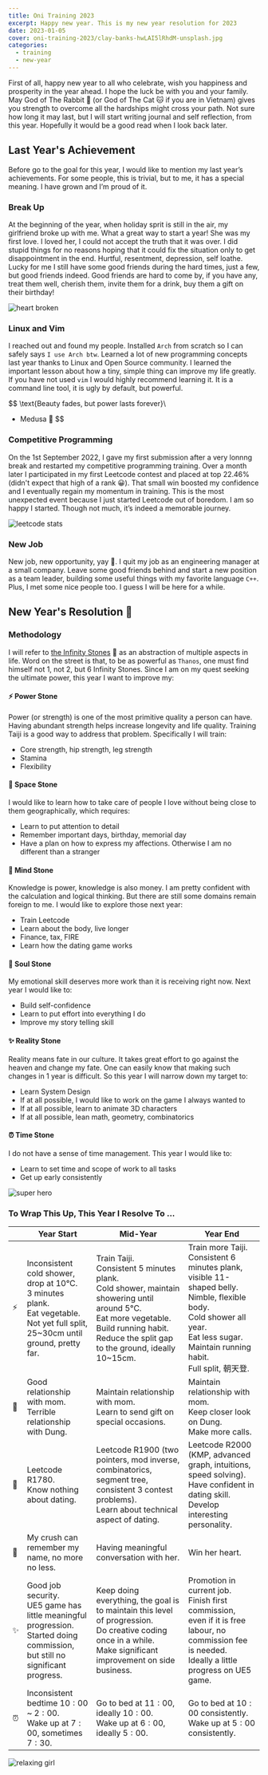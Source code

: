 ```yaml
---
title: Oni Training 2023
excerpt: Happy new year. This is my new year resolution for 2023
date: 2023-01-05
cover: oni-training-2023/clay-banks-hwLAI5lRhdM-unsplash.jpg
categories:
  - training
  - new-year
---
```


First of all, happy new year to all who celebrate, wish you happiness and prosperity in the year ahead. I hope the luck be with you and your family. May God of The Rabbit 🐰 (or God of The Cat 🐱 if you are in Vietnam) gives you strength to overcome all the hardships might cross your path. Not sure how long it may last, but I will start writing journal and self reflection, from this year. Hopefully it would be a good read when I look back later.

## Last Year's Achievement

Before go to the goal for this year, I would like to mention my last year’s achievements. For some people, this is trivial, but to me, it has a special meaning. I have grown and I’m proud of it.

### Break Up

At the beginning of the year, when holiday sprit is still in the air, my girlfriend broke up with me. What a great way to start a year! She was my first love. I loved her, I could not accept the truth that it was over. I did stupid things for no reasons hoping that it could fix the situation only to get disappointment in the end. Hurtful, resentment, depression, self loathe. Lucky for me I still have some good friends during the hard times, just a few, but good friends indeed. Good friends are hard to come by, if you have any, treat them well, cherish them, invite them for a drink, buy them a gift on their birthday!

<img class="w-1/2 md:w-1/3 mx-auto" alt="heart broken" src="oni-training-2023/Heartbroken-amico.svg" />

### Linux and Vim

I reached out and found my people. Installed `Arch` from scratch so I can safely says `I use Arch btw`. Learned a lot of new programming concepts last year thanks to Linux and Open Source community. I learned the important lesson about how a tiny, simple thing can improve my life greatly. If you have not used `vim` I would highly recommend learning it. It is a command line tool, it is ugly by default, but powerful.

$$
\text{Beauty fades, but power lasts forever}\\
- Medusa 🐍
$$

### Competitive Programming

On the 1st September 2022, I gave my first submission after a very lonnng break and restarted my competitive programming training. Over a month later I participated in my first Leetcode contest and placed at top $22.46\%$ (didn't expect that high of a rank 😀). That small win boosted my confidence and I eventually regain my momentum in training. This is the most unexpected event because I just started Leetcode out of boredom. I am so happy I started. Though not much, it’s indeed a memorable journey.

<img class="w-1/2 md:w-1/3 mx-auto" alt="leetcode stats" src="oni-training-2023/lc.png" />

### New Job

New job, new opportunity, yay 🙌. I quit my job as an engineering manager at a small company. Leave some good friends behind and start a new position as a team leader, building some useful things with my favorite language `C++`. Plus, I met some nice people too. I guess I will be here for a while.

## New Year's Resolution 🎉

### Methodology

I will refer to [the Infinity Stones](https://en.wikipedia.org/wiki/Infinity_Stones) 💎 as an abstraction of multiple aspects in life. Word on the street is that, to be as powerful as `Thanos`, one must find himself not 1, not 2, but 6 Infinity Stones. Since I am on my quest seeking the ultimate power, this year I want to improve my:

#### ⚡ Power Stone

Power (or strength) is one of the most primitive quality a person can have. Having abundant strength helps increase longevity and life quality. Training Taiji is a good way to address that problem. Specifically I will train:

- Core strength, hip strength, leg strength
- Stamina
- Flexibility

#### 🐾 Space Stone

I would like to learn how to take care of people I love without being close to them geographically, which requires:

- Learn to put attention to detail
- Remember important days, birthday, memorial day
- Have a plan on how to express my affections. Otherwise I am no different than a stranger

#### 🧠 Mind Stone

Knowledge is power, knowledge is also money. I am pretty confident with the calculation and logical thinking. But there are still some domains remain foreign to me. I would like to explore those next year:

- Train Leetcode
- Learn about the body, live longer
- Finance, tax, FIRE
- Learn how the dating game works

#### 💖 Soul Stone

My emotional skill deserves more work than it is receiving right now. Next year I would like to:

- Build self-confidence
- Learn to put effort into everything I do
- Improve my story telling skill

#### ✨ Reality Stone

Reality means fate in our culture. It takes great effort to go against the heaven and change my fate. One can easily know that making such changes in 1 year is difficult. So this year I will narrow down my target to:

- Learn System Design
- If at all possible, I would like to work on the game I always wanted to
- If at all possible, learn to animate 3D characters
- If at all possible, lean math, geometry, combinatorics

#### ⏰ Time Stone

I do not have a sense of time management. This year I would like to:

- Learn to set time and scope of work to all tasks
- Get up early consistently

<img class="w-1/2 md:w-1/3 mx-auto" alt="super hero" src="oni-training-2023/Superhero-amico.svg" />

### To Wrap This Up, This Year I Resolve To ...

|     | Year Start                                                                                                                                     | Mid-Year                                                                                                                                                                                                        | Year End                                                                                                                                                                                                |
| --- | ---------------------------------------------------------------------------------------------------------------------------------------------- | --------------------------------------------------------------------------------------------------------------------------------------------------------------------------------------------------------------- | ------------------------------------------------------------------------------------------------------------------------------------------------------------------------------------------------------- |
| ⚡  | Inconsistent cold shower, drop at 10°C. <br />3 minutes plank.<br />Eat vegetable.<br /> Not yet full split, 25~30cm until ground, pretty far. | Train Taiji.<br />Consistent 5 minutes plank.<br />Cold shower, maintain showering until around 5°C.<br/>Eat more vegetable.<br/>Build running habit.<br />Reduce the split gap to the ground, ideally 10~15cm. | Train more Taiji.<br />Consistent 6 minutes plank, visible 11-shaped belly. Nimble, flexible body.<br />Cold shower all year.<br />Eat less sugar.<br/>Maintain running habit.<br />Full split, 朝天登. |
| 🐾  | Good relationship with mom.<br/> Terrible relationship with Dung.                                                                              | Maintain relationship with mom. <br/>Learn to send gift on special occasions.                                                                                                                                   | Maintain relationship with mom. <br />Keep closer look on Dung.<br />Make more calls.                                                                                                                   |
| 🧠  | Leetcode R1780. <br />Know nothing about dating.                                                                                               | Leetcode R1900 (two pointers, mod inverse, combinatorics, segment tree, consistent 3 contest problems).<br />Learn about technical aspect of dating.                                                            | Leetcode R2000 (KMP, advanced graph, intuitions, speed solving).<br />Have confident in dating skill. Develop interesting personality.                                                                  |
| 💖  | My crush can remember my name, no more no less.                                                                                                | Having meaningful conversation with her.                                                                                                                                                                        | Win her heart.                                                                                                                                                                                          |
| ✨  | Good job security.<br />UE5 game has little meaningful progression.<br />Started doing commission, but still no significant progress.          | Keep doing everything, the goal is to maintain this level of progression.<br />Do creative coding once in a while.<br />Make significant improvement on side business.                                          | Promotion in current job.<br />Finish first commission, even if it is free labour, no commission fee is needed.<br />Ideally a little progress on UE5 game.                                             |
| ⏰  | Inconsistent bedtime $10:00$ ~ $2:00$.<br />Wake up at $7:00$, sometimes $7:30$.                                                               | Go to bed at $11:00$, ideally $10:00$. <br />Wake up at $6:00$, ideally $5:00$.                                                                                                                                 | Go to bed at $10:00$ consistently.<br />Wake up at $5:00$ consistently.                                                                                                                                 |

<img class="w-1/2 md:w-1/3 mx-auto" alt="relaxing girl" src="oni-training-2023/Lo-fi-concept-amico.svg" />
